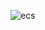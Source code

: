 ![ecs](https://user-images.githubusercontent.com/4118271/66521919-6bc5ab80-eaa9-11e9-9a59-1b252e5b1666.png)

